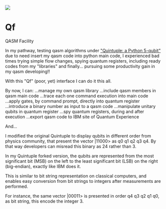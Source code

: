 <img src="https://repository-images.githubusercontent.com/224724030/1a73a600-1228-11ea-87e0-85980de8f75a">

# Qf
QASM Facility

In my pathway, testing qasm algorithms under <a href="https://arxiv.org/abs/1606.09225" target="_blank"> "Quintuple: a Python 5-qubit"</a> due to need insert my qasm code into python main code, I experienced bad times trying simple flow changes, spying quantum registers, including ready codes from my "libraries" and finally... pursuing some productivity gain in my qasm developing!!

With this "Qf" (poor, yet) interface I can do it this all.

By now, I can:
...manage my own qasm library
...include qasm members in qasm main code
...trace each one command execution into main code
...apply gates, by command prompt, directly into quantum register
...introduce a binary number as input to a qasm code
...manipulate unitary qubits in quantum register
...spy quantum registers, during and after execution
...export qasm code to IBM site of Quantum Experience

And...

I modified the original Quintuple to display qubits in different order from physics community, that present the vector |11000> as q0 q1 q2 q3 q4. By that way developers can misread this binary as 24 rather than 3.

In my Quintuple forked version, the qubits are represented from the most significant bit (MSB) on the left to the least significant bit (LSB) on the right (big-endian), exactly like IBM does it.

This is similar to bit string representation on classical computers, and enables easy conversion from bit strings to integers after measurements are performed.

For instance, the same vector |00011> is presented in order q4 q3 q2 q1 q0, as bit string, this encode the integer 3.
